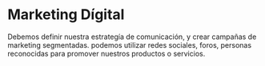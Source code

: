 # Marketing Dígital

Debemos definir nuestra estrategía de comunicación, y crear campañas de marketing
segmentadas. podemos utilizar redes sociales, foros, personas reconocidas para 
promover nuestros productos o servicios.